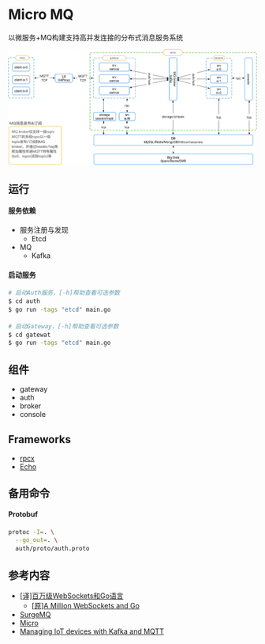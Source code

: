 # Micro MQ
以微服务+MQ构建支持高并发连接的分布式消息服务系统

![micro-mq](/doc/img/architecture.jpg "micro-mq")

## 运行
#### 服务依赖
- 服务注册与发现
    - Etcd
- MQ
    - Kafka
    
#### 启动服务
```bash
# 启动Auth服务，[-h]帮助查看可选参数
$ cd auth
$ go run -tags "etcd" main.go

# 启动Gateway，[-h]帮助查看可选参数
$ cd gatewat
$ go run -tags "etcd" main.go
```

## 组件
- gateway
- auth
- broker
- console

## Frameworks
- [rpcx](https://github.com/smallnest/rpcx)
- [Echo](https://github.com/labstack/echo)

## 备用命令
#### Protobuf
```bash
protoc -I=. \
  --go_out=. \
  auth/proto/auth.proto
```

## 参考内容
- [[译]百万级WebSockets和Go语言](http://xiecode.cn/post/cn_06_a_million_websockets_and_go/)
    - [[原]A Million WebSockets and Go](https://medium.freecodecamp.org/million-websockets-and-go-cc58418460bb)
- [SurgeMQ](https://github.com/surgemq/surgemq)
- [Micro](http://github.com/micro)
- [Managing IoT devices with Kafka and MQTT](https://www.ibm.com/blogs/bluemix/2017/01/managing-iot-devices-with-kafka-and-mqtt/)